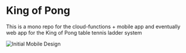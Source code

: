 # King of Pong

This is a mono repo for the cloud-functions + mobile app and eventually web app for the King of Pong table tennis ladder system

![Initial Mobile Design](https://user-images.githubusercontent.com/207421/46257728-b851d080-c4be-11e8-96d3-0469b074eaf2.png)
